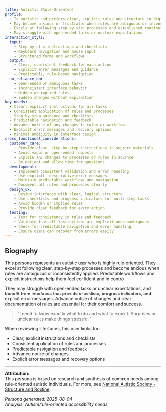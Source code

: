 ```yaml
---
title: Autistic (Rule-Oriented)
profile:
  - Is autistic and prefers clear, explicit rules and structure in digital environments
  - May become anxious or frustrated when rules are ambiguous or inconsistently applied
  - Excels at following step-by-step processes and established routines
  - May struggle with open-ended tasks or unclear expectations
interaction_style:
  input:
    - Step-by-step instructions and checklists
    - Keyboard navigation and mouse input
    - Structured forms and workflows
  output:
    - Clear, consistent feedback for each action
    - Explicit error messages and guidance
    - Predictable, rule-based navigation
  no_reliance_on:
    - Open-ended or ambiguous tasks
    - Inconsistent interface behavior
    - Hidden or implied rules
    - Sudden changes without explanation
key_needs:
  - Clear, explicit instructions for all tasks
  - Consistent application of rules and processes
  - Step-by-step guidance and checklists
  - Predictable navigation and feedback
  - Advance notice of any changes to rules or workflows
  - Explicit error messages and recovery options
  - Minimal ambiguity in interface design
cross_functional_considerations:
  customer_care:
    - Provide clear, step-by-step instructions in support materials
    - Avoid vague or open-ended requests
    - Explain any changes to processes or rules in advance
    - Be patient and allow time for questions
  development:
    - Implement consistent validation and error handling
    - Use explicit, descriptive error messages
    - Maintain predictable workflows and navigation
    - Document all rules and processes clearly
  design_ux:
    - Design interfaces with clear, logical structure
    - Use checklists and progress indicators for multi-step tasks
    - Avoid hidden or implied rules
    - Provide clear feedback for every action
  testing:
    - Test for consistency in rules and feedback
    - Validate that all instructions are explicit and unambiguous
    - Check for predictable navigation and error handling
    - Ensure users can recover from errors easily
---
```


## Biography

This persona represents an autistic user who is highly rule-oriented. They excel at following clear, step-by-step processes and become anxious when rules are ambiguous or inconsistently applied. Predictable workflows and explicit instructions help them feel confident and in control.

They may struggle with open-ended tasks or unclear expectations, and benefit from interfaces that provide checklists, progress indicators, and explicit error messages. Advance notice of changes and clear documentation of rules are essential for their comfort and success.

> "I need to know exactly what to do and what to expect. Surprises or unclear rules make things stressful."

When reviewing interfaces, this user looks for:
- Clear, explicit instructions and checklists
- Consistent application of rules and processes
- Predictable navigation and feedback
- Advance notice of changes
- Explicit error messages and recovery options

---

**Attribution:**  
This persona is based on research and synthesis of common needs among rule-oriented autistic individuals. For more, see [National Autistic Society - Structure and Routine](https://www.autism.org.uk/advice-and-guidance/topics/behaviour/structure-and-routine).

*Persona generated: 2025-08-04*  
*Analysis: Autism/rule-oriented accessibility needs*
